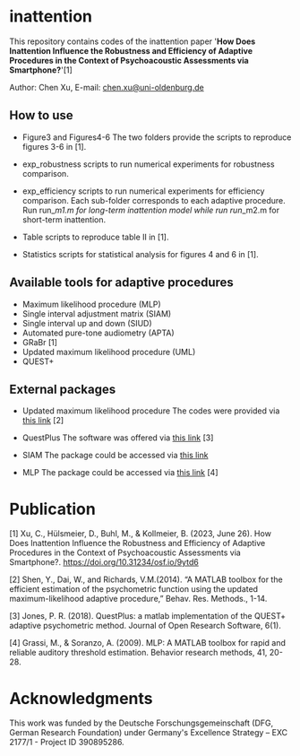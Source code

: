 # inattention

This repository contains codes of the inattention paper '**How Does Inattention Influence the Robustness and Efficiency of Adaptive Procedures in the Context of Psychoacoustic Assessments via Smartphone?**'[1]

Author: Chen Xu, E-mail: chen.xu@uni-oldenburg.de

## How to use
- Figure3 and Figures4-6
The two folders provide the scripts to reproduce figures 3-6 in [1].

- exp_robustness
scripts to run numerical experiments for robustness comparison. 

- exp_efficiency
scripts to run numerical experiments for efficiency comparison. Each sub-folder corresponds to each adaptive procedure. Run run_*_m1.m for long-term inattention model while run run_*_m2.m for short-term inattention.

- Table
scripts to reproduce table II in [1].

- Statistics
scripts for statistical analysis for figures 4 and 6 in [1].

## Available tools for adaptive procedures

- Maximum likelihood procedure (MLP) 
- Single interval adjustment matrix (SIAM) 
- Single interval up and down (SIUD)
- Automated pure-tone audiometry (APTA) 
- GRaBr [1]
- Updated maximum likelihood procedure (UML) 
- QUEST+ 


## External packages

- Updated maximum likelihood procedure
The codes were provided via [this link](https://hearlab.ss.uci.edu//UML/uml.html) [2]

- QuestPlus
The software was offered via [this link](https://github.com/petejonze/QuestPlus) [3]

- SIAM 
The package could be accessed via [this link](https://github.com/m-r-s/siam-toolkit)

- MLP 
The package could be accessed via [this link](https://dpg.unipd.it/en/mlp/mlp-toolbox) [4]


# Publication 
[1] Xu, C., Hülsmeier, D., Buhl, M., & Kollmeier, B. (2023, June 26). How Does Inattention Influence the Robustness and Efficiency of Adaptive Procedures in the Context of Psychoacoustic Assessments via Smartphone?. https://doi.org/10.31234/osf.io/9ytd6

[2] Shen, Y., Dai, W., and Richards, V.M.(2014). “A MATLAB toolbox for the efficient estimation of the psychometric function using the updated maximum-likelihood adaptive procedure,” Behav. Res. Methods., 1-14.

[3] Jones, P. R. (2018). QuestPlus: a matlab implementation of the QUEST+ adaptive psychometric method. Journal of Open Research Software, 6(1).

[4] Grassi, M., & Soranzo, A. (2009). MLP: A MATLAB toolbox for rapid and reliable auditory threshold estimation. Behavior research methods, 41, 20-28.

# Acknowledgments
This work was funded by the Deutsche Forschungsgemeinschaft (DFG, German Research Foundation) under Germany's Excellence Strategy – EXC 2177/1 - Project ID 390895286. 
